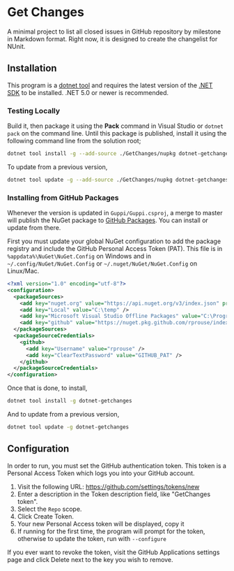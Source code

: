 # Get Changes

A minimal project to list all closed issues in GitHub repository by milestone in Markdown format. Right now, it is designed to create the changelist for NUnit.

## Installation

This program is a [dotnet tool](https://docs.microsoft.com/en-us/dotnet/core/tools/global-tools) and requires the latest version of
the [.NET SDK](https://dotnet.microsoft.com/download) to be installed. .NET 5.0 or newer is recommended.

### Testing Locally

Build it, then package it using the **Pack** command in Visual Studio or `dotnet pack`
on the command line. Until this package is published, install it using the following
command line from the solution root;

```sh
dotnet tool install -g --add-source ./GetChanges/nupkg dotnet-getchanges
```

To update from a previous version,

```sh
dotnet tool update -g --add-source ./GetChanges/nupkg dotnet-getchanges
```

### Installing from GitHub Packages

Whenever the version is updated in `Guppi/Guppi.csproj`, a merge to master will publish the NuGet package
to [GitHub Packages](https://github.com/rprouse?tab=packages). You can install or update from there.

First you must update your global NuGet configuration to add the package registry and include the GitHub Personal
Access Token (PAT). This file is in `%appdata%\NuGet\NuGet.Config` on Windows and in `~/.config/NuGet/NuGet.Config`
or `~/.nuget/NuGet/NuGet.Config` on Linux/Mac.

```xml
<?xml version="1.0" encoding="utf-8"?>
<configuration>
  <packageSources>
    <add key="nuget.org" value="https://api.nuget.org/v3/index.json" protocolVersion="3" />
    <add key="Local" value="C:\temp" />
    <add key="Microsoft Visual Studio Offline Packages" value="C:\Program Files (x86)\Microsoft SDKs\NuGetPackages\" />
    <add key="github" value="https://nuget.pkg.github.com/rprouse/index.json" />
  </packageSources>
  <packageSourceCredentials>
    <github>
      <add key="Username" value="rprouse" />
      <add key="ClearTextPassword" value="GITHUB_PAT" />
    </github>
  </packageSourceCredentials>
</configuration>
```

Once that is done, to install,

```sh
dotnet tool install -g dotnet-getchanges
```

And to update from a previous version,

```sh
dotnet tool update -g dotnet-getchanges
```

## Configuration ##

In order to run, you must set the GitHub authentication token. This token is a Personal Access Token which logs you into your GitHub account.

1. Visit the following URL: https://github.com/settings/tokens/new
2. Enter a description in the Token description field, like "GetChanges token".
3. Select the `Repo` scope.
4. Click Create Token.
5. Your new Personal Access token will be displayed, copy it
6. If running for the first time, the program will prompt for the token, otherwise to update the token, run with `--configure`

If you ever want to revoke the token, visit the GitHub Applications settings page and click Delete next to the key you wish to remove.
